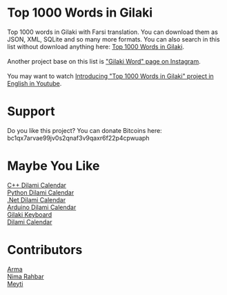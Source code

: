 # Top 1000 Words in Gilaki
Top 1000 words in Gilaki with Farsi translation. You can download them as JSON, XML, SQLite and so many more formats.
You can also search in this list without download anything here: [Top 1000 Words in Gilaki](https://lordarma.github.io/Top-1000-Words-in-Gilaki).
<br/>
<br/>
Another project base on this list is ["Gilaki Word" page on Instagram](https://instagram.com/gilakiword).
<br/>
<br/>
You may want to watch [Introducing "Top 1000 Words in Gilaki" project in English in Youtube](https://www.youtube.com/watch?v=MW1o3a_anTY&ab_channel=AlirezaAhmadi).

# Support
Do you like this project? You can donate Bitcoins here:
<br/>
bc1qx7arvae99jv0s2qnaf3v9qaxr6f22p4cpwuaph

# Maybe You Like
[C++ Dilami Calendar](https://github.com/LordArma/Dilami-Calendar-C-)
<br/>
[Python Dilami Calendar](https://github.com/Jangal/python-dilami-calendar)
<br/>
[.Net Dilami Calendar](https://github.com/Jangal/Dilami-Calendar-.Net)
<br/>
[Arduino Dilami Calendar](https://github.com/LordArma/Dilami-Calendar-Arduino)
<br/>
[Gilaki Keyboard](https://gilakikeyboard.ir)
<br/>
[Dilami Calendar](https://giltime.ir)

# Contributors
[Arma](https://github.com/LordArma)
<br/>
[Nima Rahbar](https://instagram.com/shabkhooon)
<br/>
[Meyti](https://github.com/meyt)
<br/>
